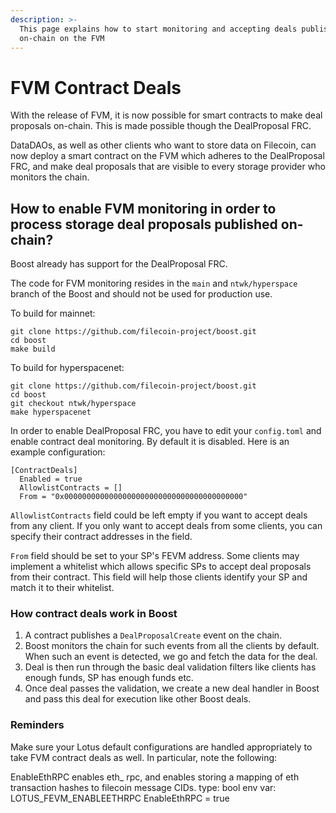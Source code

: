 ```yaml
---
description: >-
  This page explains how to start monitoring and accepting deals published
  on-chain on the FVM
---
```


# FVM Contract Deals

With the release of FVM, it is now possible for smart contracts to make deal proposals on-chain. This is made possible though the DealProposal FRC.

DataDAOs, as well as other clients who want to store data on Filecoin, can now deploy a smart contract on the FVM which adheres to the DealProposal FRC, and make deal proposals that are visible to every storage provider who monitors the chain.

## How to enable FVM monitoring in order to process storage deal proposals published on-chain?

Boost already has support for the DealProposal FRC.

The code for FVM monitoring resides in the `main` and `ntwk/hyperspace` branch of the Boost and should not be used for production use.

To build for mainnet:

```
git clone https://github.com/filecoin-project/boost.git
cd boost
make build
```

To build for hyperspacenet:

```
git clone https://github.com/filecoin-project/boost.git
cd boost
git checkout ntwk/hyperspace
make hyperspacenet
```

In order to enable DealProposal FRC, you have to edit your `config.toml` and enable contract deal monitoring. By default it is disabled. Here is an example configuration:

```
[ContractDeals]
  Enabled = true
  AllowlistContracts = []
  From = "0x0000000000000000000000000000000000000000"
```

`AllowlistContracts` field could be left empty if you want to accept deals from any client. If you only want to accept deals from some clients, you can specify their contract addresses in the field.

`From` field should be set to your SP's FEVM address. Some clients may implement a whitelist which allows specific SPs to accept deal proposals from their contract. This field will help those clients identify your SP and match it to their whitelist.

### How contract deals work in Boost

1. A contract publishes a `DealProposalCreate` event on the chain.
2. Boost monitors the chain for such events from all the clients by default. When such an event is detected, we go and fetch the data for the deal.
3. Deal is then run through the basic deal validation filters like clients has enough funds, SP has enough funds etc.
4. Once deal passes the validation, we create a new deal handler in Boost and pass this deal for execution like other Boost deals.

### Reminders
Make sure your Lotus default configurations are handled appropriately to take FVM contract deals as well. In particular, note the following:

EnableEthRPC enables eth_ rpc, and enables storing a mapping of eth transaction hashes to filecoin message CIDs.
type: bool
env var: LOTUS_FEVM_ENABLEETHRPC
EnableEthRPC = true
